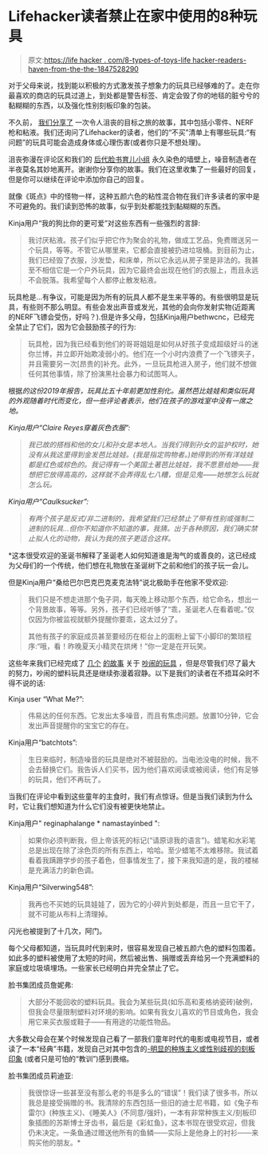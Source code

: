 # Lifehacker读者禁止在家中使用的8种玩具

> 原文:[https://life hacker . com/8-types-of-toys-life hacker-readers-haven-from-the-the-1847528290](https://lifehacker.com/8-types-of-toys-lifehacker-readers-have-banned-from-the-1847528290)

对于父母来说，找到能以积极的方式激发孩子想象力的玩具已经够难的了。走在你最喜欢的商店的玩具过道上，到处都是警告标签、肯定会毁了你的地毯的脏兮兮的黏糊糊的东西，以及强化性别刻板印象的包装。

不久前， [我们分享了](https://lifehacker.com/what-toys-have-you-banned-from-your-home-1847458836) 一次令人沮丧的目标之旅的故事，其中包括小零件、NERF枪和粘液。我们还询问了Lifehacker的读者，他们的“不买”清单上有哪些玩具:“有问题”的玩具可能会造成身体或心理伤害(或者你只是不想处理)。

沮丧弥漫在评论区和我们的 [后代脸书育儿小组](https://www.facebook.com/groups/2018785615043946) 永久染色的墙壁上，噪音制造者在半夜莫名其妙地离开。谢谢你分享你的故事。我们在这里收集了一些最好的回复，但是你可以继续在评论中添加你自己的回复。

就像《斑点》中的怪物一样，这种五颜六色的粘性混合物在我们许多读者的家中是不可避免的。我们读到恐怖的故事，似乎到处都能找到黏糊糊的东西。

Kinja用户“我的狗比你的更可爱”对这些东西有一些强烈的言辞:

> 我讨厌粘液。孩子们似乎把它作为聚会的礼物，做成工艺品，免费赠送另一个玩具，等等。不管它从哪里来，它都会直接被扔进垃圾桶。到目前为止，我们已经毁了衣服，沙发垫，和床单，所以它永远从房子里是非法的。我甚至不相信它是一个户外玩具，因为它最终会出现在他们的衣服上，而且永远不会脱落。我希望每个人都停止散发粘液。

玩具枪是...有争议，可能是因为所有的玩具人都不是生来平等的。有些很明显是玩具，有些则不那么明显。有些会发出声音或发光，其他的会向你发射实物(近距离的NERF飞镖会受伤，好吗？).但是许多父母，包括Kinja用户bethwcnc，已经完全禁止了它们，因为它会鼓励孩子的行为:

> 玩具枪，因为我已经看到他们的哥哥姐姐是如何从好孩子变成超级好斗的迷你兰博，并立即开始欺凌弱小的。他们在一个小时内浪费了一个飞镖夹子，并且需要另一次[昂贵的]补充。此外，一旦玩具枪进入房子，他们就不想做任何其他事情，除了扮演黑社会暴力和试图骂人。

根据*的这份2019年报告，玩具比五十年前更加性别化。虽然芭比娃娃和类似玩具的外观随着时代而变化，但一些评论者表示，他们在孩子的游戏室中没有一席之地。*

*Kinja用户“Claire Reyes穿着灰色衣服”:*

> *我已故的搭档和他的女儿和孙女是本地人。当我们得到孙女的监护权时，她没有从我这里得到金发芭比娃娃。(我是指定购物者。)她得到的所有洋娃娃都是红色或棕色的。我记得有一个美国土著芭比娃娃，我不愿意给她——我想把它放得高高的，这样就不会弄得乱七八糟，但是见鬼——她想怎么玩就怎么玩。*

*Kinja用户“Caulksucker”:*

> *有两个孩子是反式/非二进制的，我希望我们已经禁止了带有性别或强制二进制的玩具...但你不知道你不知道的事，我猜。出于各种原因，我们确实禁止拟人化的动物，我认为我的孩子更适合这样。*

 *这本很受欢迎的圣诞书解释了圣诞老人如何知道谁是淘气的或善良的，这已经成为父母们的一个传统，他们想在礼物放在圣诞树下之前和他们的孩子玩一会儿。

但是Kinja用户“桑给巴尔巴克巴克麦克法特”说北极助手在他家不受欢迎:

> 我们只是不想走进那个兔子洞，每天晚上移动那个东西，给它命名，想出一个背景故事，等等。另外，孩子们已经听够了“乖，圣诞老人在看着呢。”仅仅因为你被监视就额外提醒你要乖，这太过分了。
> 
> 其他有孩子的家庭成员甚至要经历在柜台上的面粉上留下小脚印的繁琐程序:“哦，看！昨晚夏天小精灵在烘烤！”你一定是在开玩笑。

这些年来我们已经完成了 [几个](https://lifehacker.com/these-popular-toys-could-seriously-damage-your-kids-hea-1825782467) [的故事](https://lifehacker.com/how-to-tone-down-your-toddlers-noisy-toys-1838535664) 关于 [吵闹的玩具](https://lifehacker.com/don-t-buy-loud-toys-for-someone-else-s-kid-1846044928) ，但是尽管我们尽了最大的努力，吵闹的塑料玩具还是继续弥漫着寂静。以下是我们的读者在不捂耳朵时不得不说的话:

Kinja user “What Me?”:

> 伟易达的任何东西。它发出太多噪音，而且有焦虑问题。放置10分钟，它会发出声音提醒你的宝宝它的存在。

Kinja用户“batchtots”:

> 生日来临时，制造噪音的玩具是绝对不被鼓励的。当电池没电的时候，我不会去替换它们。我告诉人们买书，因为他们喜欢阅读或被阅读，他们有足够的玩具，他们不再玩了。

当我们在评论中看到这些童年的主食时，我们有点惊讶。但是当我们读到为什么时，它让我们想知道为什么它们没有被更快地禁止。

Kinja用户" reginaphalange * namastayinbed ":

> 如果你必须判断我，但上帝该死的标记(“请原谅我的语言”)。蜡笔和水彩笔总是出现在除了涂色页的所有东西上，哈哈。至少蜡笔不太难移除。我试着看着我蹒跚学步的孩子着色，但事情发生了，接下来我知道的是，我的楼梯是充满活力的新色调。

Kinja用户“Silverwing548”:

> 我再也不买她的玩具娃娃了，因为它的小碎片到处都是，而且一旦它干了，就不可能从布料上清理掉。

闪光也被提到了十几次，阿门。

每个父母都知道，当玩具时代到来时，很容易发现自己被五颜六色的塑料包围着。如此多的塑料被使用了太短的时间，然后被出售、捐赠或丢弃给另一个充满塑料的家庭或垃圾填埋场。一些家长已经明白并完全禁止了它。

脸书集团成员詹妮弗:

> 大部分不能回收的塑料玩具。我会为某些玩具(如乐高和麦格纳瓷砖)破例，但我会尽量限制塑料对环境的影响。如果有我女儿喜欢的节目或角色，我会用它来买衣服或鞋子——有用途的功能性物品。

大多数父母会在某个时候发现自己看了一部我们童年时代的电影或电视节目，或者读了一本“经典”书籍，发现自己对其中包含的[-明显的种族主义或性别歧视的刻板印象](https://lifehacker.com/do-you-read-problematic-books-to-your-kids-1845324147) (或者只是可怕的“教训”)感到畏缩。

脸书集团成员莉迪亚:

> 我很惊讶一些甚至没有那么老的书是多么的“错误”！我们读了很多书，所以我总是接受捐赠的书。我清除的东西包括一些旧的迪士尼书籍，如《兔子布雷尔》(种族主义)、《睡美人》(不同意/强奸)，一本有非常种族主义/刻板印象插图的苏斯博士牙齿书，最后是《彩虹鱼》，这本书现在很受欢迎，但我仍未决定。一条鱼通过赠送他所有的鱼鳞——实际上是他身上的衬衫——来购买他的朋友。*